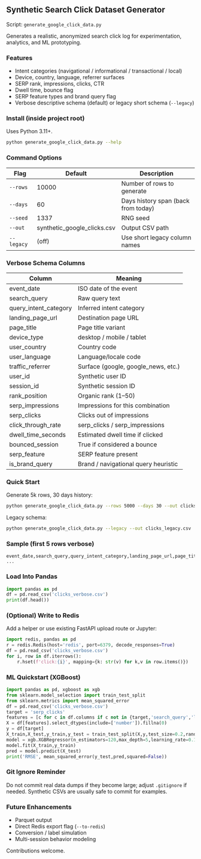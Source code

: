 ## Synthetic Search Click Dataset Generator

Script: `generate_google_click_data.py`

Generates a realistic, anonymized search click log for experimentation, analytics, and ML prototyping.

### Features
* Intent categories (navigational / informational / transactional / local)
* Device, country, language, referrer surfaces
* SERP rank, impressions, clicks, CTR
* Dwell time, bounce flag
* SERP feature types and brand query flag
* Verbose descriptive schema (default) or legacy short schema (`--legacy`)

### Install (inside project root)
Uses Python 3.11+.

```bash
python generate_google_click_data.py --help
```

### Command Options
| Flag | Default | Description |
|------|---------|-------------|
| `--rows` | 10000 | Number of rows to generate |
| `--days` | 60 | Days history span (back from today) |
| `--seed` | 1337 | RNG seed |
| `--out` | synthetic_google_clicks.csv | Output CSV path |
| `--legacy` | (off) | Use short legacy column names |

### Verbose Schema Columns
| Column | Meaning |
|--------|---------|
| event_date | ISO date of the event |
| search_query | Raw query text |
| query_intent_category | Inferred intent category |
| landing_page_url | Destination page URL |
| page_title | Page title variant |
| device_type | desktop / mobile / tablet |
| user_country | Country code |
| user_language | Language/locale code |
| traffic_referrer | Surface (google, google_news, etc.) |
| user_id | Synthetic user ID |
| session_id | Synthetic session ID |
| rank_position | Organic rank (1–50) |
| serp_impressions | Impressions for this combination |
| serp_clicks | Clicks out of impressions |
| click_through_rate | serp_clicks / serp_impressions |
| dwell_time_seconds | Estimated dwell time if clicked |
| bounced_session | True if considered a bounce |
| serp_feature | SERP feature present |
| is_brand_query | Brand / navigational query heuristic |

### Quick Start
Generate 5k rows, 30 days history:
```bash
python generate_google_click_data.py --rows 5000 --days 30 --out clicks_verbose.csv
```

Legacy schema:
```bash
python generate_google_click_data.py --legacy --out clicks_legacy.csv
```

### Sample (first 5 rows verbose)
```text
event_date,search_query,query_intent_category,landing_page_url,page_title,device_type,user_country,user_language,traffic_referrer,user_id,session_id,rank_position,serp_impressions,serp_clicks,click_through_rate,dwell_time_seconds,bounced_session,serp_feature,is_brand_query
...
```

### Load Into Pandas
```python
import pandas as pd
df = pd.read_csv('clicks_verbose.csv')
print(df.head())
```

### (Optional) Write to Redis
Add a helper or use existing FastAPI upload route or Jupyter:
```python
import redis, pandas as pd
r = redis.Redis(host='redis', port=6379, decode_responses=True)
df = pd.read_csv('clicks_verbose.csv')
for i, row in df.iterrows():
    r.hset(f'click:{i}', mapping={k: str(v) for k,v in row.items()})
```

### ML Quickstart (XGBoost)
```python
import pandas as pd, xgboost as xgb
from sklearn.model_selection import train_test_split
from sklearn.metrics import mean_squared_error
df = pd.read_csv('clicks_verbose.csv')
target = 'serp_clicks'
features = [c for c in df.columns if c not in {target,'search_query','landing_page_url','page_title','user_id','session_id'}]
X = df[features].select_dtypes(include=['number']).fillna(0)
y = df[target]
X_train,X_test,y_train,y_test = train_test_split(X,y,test_size=0.2,random_state=42)
model = xgb.XGBRegressor(n_estimators=120,max_depth=5,learning_rate=0.1,subsample=0.9)
model.fit(X_train,y_train)
pred = model.predict(X_test)
print('RMSE', mean_squared_error(y_test,pred,squared=False))
```

### Git Ignore Reminder
Do not commit real data dumps if they become large; adjust `.gitignore` if needed. Synthetic CSVs are usually safe to commit for examples.

### Future Enhancements
* Parquet output
* Direct Redis export flag (`--to-redis`)
* Conversion / label simulation
* Multi-session behavior modeling

Contributions welcome.